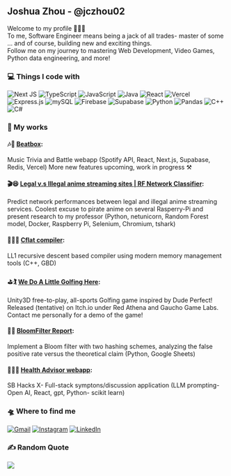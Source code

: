 
## Joshua Zhou - @jczhou02
Welcome to my profile 🙋‍♂️👋<br/>
To me, Software Engineer means being a jack of all trades- master of some ... and of course, building new and exciting things. <br/>
Follow me on my journey to mastering Web Development, Video Games, Python data engineering, and more!

### 💻 Things I code with

![Next JS](https://img.shields.io/badge/Next-black?style=for-the-badge&logo=next.js&logoColor=white) ![TypeScript](https://img.shields.io/badge/typescript-%23007ACC.svg?style=for-the-badge&logo=typescript&logoColor=white) ![JavaScript](https://img.shields.io/badge/javascript-%23323330.svg?style=for-the-badge&logo=javascript&logoColor=%23F7DF1E) ![Java](https://img.shields.io/badge/Java-007396?style=for-the-badge&logo=java&logoColor=white)
 ![React](https://img.shields.io/badge/react-%2320232a.svg?style=for-the-badge&logo=react&logoColor=%2361DAFB) ![Vercel](https://img.shields.io/badge/vercel-%23000000.svg?style=for-the-badge&logo=vercel&logoColor=white) ![Express.js](https://img.shields.io/badge/express.js-%23404d59.svg?style=for-the-badge&logo=express&logoColor=%2361DAFB) ![mySQL](https://img.shields.io/badge/mySQL%20-CC2927?style=for-the-badge&logo=microsoft%20sql%20server&logoColor=white) ![Firebase](https://img.shields.io/badge/Firebase-FFCA28?style=for-the-badge&logo=firebase&logoColor=white)
 ![Supabase](https://img.shields.io/badge/Supabase-3ECF8E?style=for-the-badge&logo=supabase&logoColor=white) ![Python](https://img.shields.io/badge/python-3670A0?style=for-the-badge&logo=python&logoColor=ffdd54) ![Pandas](https://img.shields.io/badge/pandas-%23150458.svg?style=for-the-badge&logo=pandas&logoColor=white) ![C++](https://img.shields.io/badge/c++-%2300599C.svg?style=for-the-badge&logo=c%2B%2B&logoColor=white) ![C#](https://img.shields.io/badge/C%23-239120?style=for-the-badge&logo=csharp&logoColor=white)
<br/>


### 🔨 My works

#### 🎶🥊 [Beatbox](https://github.com/jczhou02/Beatbox): <br>
Music Trivia and Battle webapp (Spotify API, React, Next.js, Supabase, Redis, Vercel) More new features upcoming,  work in progress ⚒️

#### 🎬😆 [Legal v.s Illegal anime streaming sites | RF Network Classifier](https://github.com/jczhou02/RF-Network-Classifier): <br>
Predict network performances between legal and illegal anime streaming services. Coolest excuse to pirate anime on several Rasperry-Pi and present research to my professor (Python, netunicorn, Random Forest model, Docker, Raspberry Pi, Selenium, Chromium, tshark)  

####  👨‍💻🤓 [Cflat compiler](https://github.com/jczhou02/LL1-Cflat-Compiler): <br>
LL1 recursive descent based compiler using modern memory management tools (C++, GBD) 

#### ⛳🏌 [We Do A Little Golfing Here](https://drive.google.com/file/d/1MPUInyz__hlA_4v-ujTjee3AxkGXVgLW/view?usp=drive_link): <br>
Unity3D free-to-play, all-sports Golfing game inspired by Dude Perfect! Released (tentative) on Itch.io under Red Athena and Gaucho Game Labs. Contact me personally for a demo of the game!

####  🌼📝 [BloomFilter Report](https://github.com/jczhou02/BloomFilter): <br>
Implement a Bloom filter with two hashing schemes, analyzing the false positive rate versus the theoretical claim (Python, Google Sheets) 

#### 🏥👨‍⚕️ [Health Advisor webapp](https://github.com/STR666666/Health-Advisor): <br>
SB Hacks X- Full-stack symptons/discussion application (LLM prompting- Open AI, React, gpt, Python- scikit learn)


### 🛸 Where to find me
[![Gmail](https://img.shields.io/badge/Gmail-D14836?style=for-the-badge&logo=gmail&logoColor=white)](mailto:jczhou02@gmail.com) [![Instagram](https://img.shields.io/badge/Instagram-%23E4405F.svg?style=for-the-badge&logo=Instagram&logoColor=white)](https://instagram.com/joshu__kun) [![LinkedIn](https://img.shields.io/badge/linkedin-%230077B5.svg?style=for-the-badge&logo=linkedin&logoColor=white)](https://www.linkedin.com/in/joshua-zhou-667762261/) 

### ✍️ Random Quote
![](https://quotes-github-readme.vercel.app/api?type=vetical&theme=dark)

